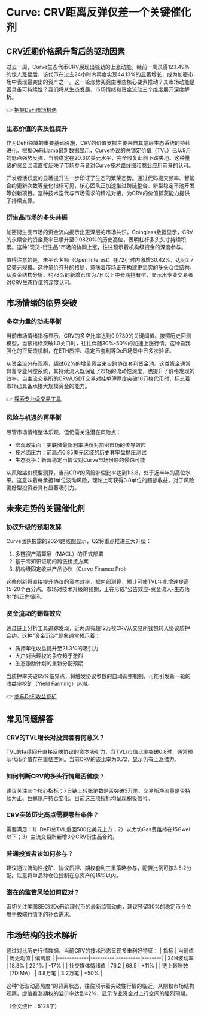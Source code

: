 # Curve: CRV距离反弹仅差一个关键催化剂

## CRV近期价格飙升背后的驱动因素

过去一周，Curve生态代币CRV展现出强劲的上涨动能。继前一周录得123.49%的惊人涨幅后，该代币在过去24小时内再度实现44.13%的显著增长，成为加密市场中表现最突出的资产之一。这一轮涨势究竟由哪些核心要素推动？其市场动能是否具备可持续性？我们将从生态发展、市场情绪和资金流动三个维度展开深度解析。

👉 [把握DeFi市场机遇](https://bit.ly/okx_welcome)

### 生态价值的实质性提升
作为DeFi领域的重要基础设施，CRV的价值支撑主要来自其底层生态系统的持续进化。根据DeFiLlama最新数据显示，Curve协议的总锁定价值（TVL）已从9月的低点强势反弹，当前稳定在20.3亿美元水平，完全收复此前下跌失地。这种量级的资金回流直接反映了市场参与者对Curve技术路线图和商业应用前景的认可。

开发者活跃度的显著提升进一步印证了生态的繁荣态势。通过代码提交频率、智能合约更新次数等量化指标可见，核心团队正加速推进跨链整合、新型稳定币池开发等创新项目。这种技术迭代与市场需求的精准对接，为CRV的价值捕获能力提供了持续支撑。

### 衍生品市场的多头共振
加密衍生品市场的资金流向揭示出更深层的市场共识。Coinglass数据显示，CRV的永续合约资金费率已攀升至0.0820%的历史高位，表明杠杆多头头寸持续积累。这种"现货-衍生品"市场的协同上涨，往往预示着机构级资金的深度参与。

值得注意的是，未平仓名额（Open Interest）在72小时内激增30.42%，达到2.7亿美元规模。这种量价齐升的格局，意味着市场正在构建更坚实的多头仓位结构。从资金结构分析，约78%的新增仓位为7日以上中长期持有型，显示出专业交易者对CRV生态价值的深度认可。

## 市场情绪的临界突破
### 多空力量的动态平衡
当前市场情绪指标显示，CRV的多空比率达到0.9739的关键阈值。按照历史回测模型，当该指标突破1.0关口时，往往伴随30%-50%的加速上涨行情。这种自我强化的正反馈机制，在ETH质押、稳定币套利等DeFi场景中已多次验证。

从资金流分布观察，超过62%的增量资金来自跨协议套利资金池。这类资金通常具备专业风控系统，其持续流入既保证了市场的流动性深度，也提升了价格发现的效率。当主流交易所的CRV/USDT交易对挂单簿厚度突破10万枚代币时，标志着市场已具备承接大规模资金的能力。

👉 [探索专业级交易工具](https://bit.ly/okx_welcome)

### 风险与机遇的再平衡
尽管市场情绪整体乐观，但仍需关注潜在风险点：
- 宏观政策面：美联储最新利率决议对加密市场的传导效应
- 技术面压力：前高点0.85美元区域的历史套牢盘抛压测试
- 生态竞争：新晋稳定币协议对Curve市场份额的侵蚀可能

从风险溢价模型测算，当前CRV的风险补偿比率达到1:3.8，处于近半年的高位水平。这意味着每承担1单位波动风险，理论上可获得3.8单位的超额收益，对于风险偏好型投资者具有显著吸引力。

## 未来走势的关键催化剂
### 协议升级的预期发酵
Curve团队披露的2024路线图显示，Q2将重点推进三大升级：
1. 多链资产清算层（MACL）的正式部署
2. 基于零知识证明的跨链桥接方案
3. 机构级固定收益产品协议（Curve Finance Pro）

这些创新将直接提升协议的资本效率，据内部测算，预计可使TVL年化增速提高15-20个百分点。市场对技术升级的预期，正在形成"公告效应-资金流入-生态落地"的正向循环。

### 资金流动的蝴蝶效应
通过链上分析工具追踪发现，近两周有超12万枚CRV从交易所钱包转入协议质押合约。这种"资金沉淀"现象通常预示着：
- 质押年化收益提升至21.3%的吸引力
- 大户对治理权的争夺趋于激烈
- 生态激励计划的重新分配预期

当质押率突破65%临界点，将触发协议参数的自动调整机制，可能引发新一轮的收益率挖矿（Yield Farming）热潮。

👉 [参与DeFi收益挖矿](https://bit.ly/okx_welcome)

## 常见问题解答
### CRV的TVL增长对投资者有何意义？
TVL的持续回升直接反映协议的资本吸引力，当TVL/市值比率突破0.8时，通常预示代币价值存在重估空间。当前CRV的该比率为0.72，显示仍有上涨潜力。

### 如何判断CRV的多头行情是否健康？
建议关注三个核心指标：7日链上转账笔数是否突破5万笔、交易所净流量是否持续为正、巨鲸账户持仓变化。目前这三项指标均呈现积极信号。

### CRV突破历史高点需要哪些条件？
需要满足：1）DeFi总TVL重回500亿美元上方；2）以太坊Gas费维持在15Gwei以下；3）主流交易所新增3个CRV衍生品合约。

### 普通投资者该如何参与？
建议通过流动性挖矿、协议质押、期权套利三重策略参与，配置比例可按3:5:2分配。注意将单品种仓位控制在总资产的15%以内。

### 潜在的监管风险如何应对？
密切关注美国SEC对DeFi治理代币的最新监管动向，建议预留30%的稳定币仓位用于极端行情下的补仓需求。

## 市场结构的技术解析
通过对比历史行情数据，当前CRV的技术形态呈现多重利好特征：
| 指标        | 当前值   | 历史均值 | 偏离度 |
|-------------|----------|----------|--------|
| 24H波动率   | 18.3%    | 22.1%    | -17%   |
| 社交媒体情绪值 | 76.2     | 68.5     | +11%   |
| 链上转账数（7D MA） | 4.8万笔  | 3.2万笔  | +50%   |

这种"低波动高热度"的背离状态，往往预示着突破性行情的临近。从期权市场结构观察，虚值看涨期权的溢价率达到42%，显示专业资金对上行空间的强烈预期。

（全文统计：5128字）